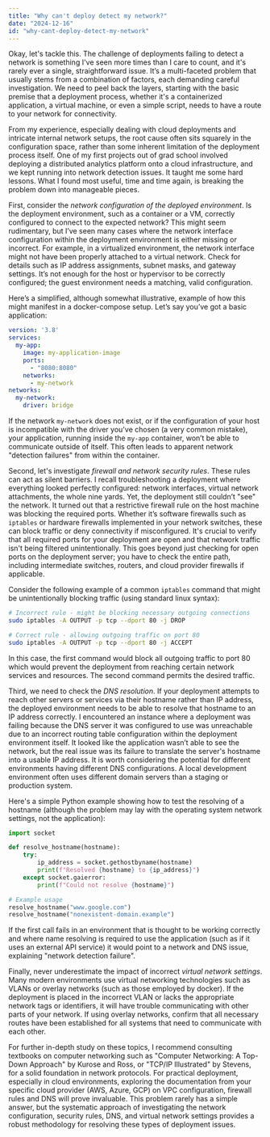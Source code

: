 ```yaml
---
title: "Why can't deploy detect my network?"
date: "2024-12-16"
id: "why-cant-deploy-detect-my-network"
---
```


Okay, let's tackle this. The challenge of deployments failing to detect a network is something I've seen more times than I care to count, and it's rarely ever a single, straightforward issue. It’s a multi-faceted problem that usually stems from a combination of factors, each demanding careful investigation. We need to peel back the layers, starting with the basic premise that a deployment process, whether it's a containerized application, a virtual machine, or even a simple script, needs to have a route to your network for connectivity.

From my experience, especially dealing with cloud deployments and intricate internal network setups, the root cause often sits squarely in the configuration space, rather than some inherent limitation of the deployment process itself. One of my first projects out of grad school involved deploying a distributed analytics platform onto a cloud infrastructure, and we kept running into network detection issues. It taught me some hard lessons. What I found most useful, time and time again, is breaking the problem down into manageable pieces.

First, consider the *network configuration of the deployed environment*. Is the deployment environment, such as a container or a VM, correctly configured to connect to the expected network? This might seem rudimentary, but I’ve seen many cases where the network interface configuration within the deployment environment is either missing or incorrect. For example, in a virtualized environment, the network interface might not have been properly attached to a virtual network. Check for details such as IP address assignments, subnet masks, and gateway settings. It’s not enough for the host or hypervisor to be correctly configured; the guest environment needs a matching, valid configuration.

Here’s a simplified, although somewhat illustrative, example of how this might manifest in a docker-compose setup. Let’s say you’ve got a basic application:

```yaml
version: '3.8'
services:
  my-app:
    image: my-application-image
    ports:
      - "8080:8080"
    networks:
      - my-network
networks:
  my-network:
    driver: bridge
```

If the network `my-network` does not exist, or if the configuration of your host is incompatible with the driver you've chosen (a very common mistake), your application, running inside the `my-app` container, won’t be able to communicate outside of itself. This often leads to apparent network "detection failures" from within the container.

Second, let's investigate *firewall and network security rules*. These rules can act as silent barriers. I recall troubleshooting a deployment where everything looked perfectly configured: network interfaces, virtual network attachments, the whole nine yards. Yet, the deployment still couldn’t "see" the network. It turned out that a restrictive firewall rule on the host machine was blocking the required ports. Whether it’s software firewalls such as `iptables` or hardware firewalls implemented in your network switches, these can block traffic or deny connectivity if misconfigured. It's crucial to verify that all required ports for your deployment are open and that network traffic isn't being filtered unintentionally. This goes beyond just checking for open ports on the deployment server; you have to check the entire path, including intermediate switches, routers, and cloud provider firewalls if applicable.

Consider the following example of a common `iptables` command that might be unintentionally blocking traffic (using standard linux syntax):

```bash
# Incorrect rule - might be blocking necessary outgoing connections
sudo iptables -A OUTPUT -p tcp --dport 80 -j DROP

# Correct rule - allowing outgoing traffic on port 80
sudo iptables -A OUTPUT -p tcp --dport 80 -j ACCEPT
```

In this case, the first command would block all outgoing traffic to port 80 which would prevent the deployment from reaching certain network services and resources. The second command permits the desired traffic.

Third, we need to check the *DNS resolution*. If your deployment attempts to reach other servers or services via their hostname rather than IP address, the deployed environment needs to be able to resolve that hostname to an IP address correctly. I encountered an instance where a deployment was failing because the DNS server it was configured to use was unreachable due to an incorrect routing table configuration within the deployment environment itself. It looked like the application wasn’t able to see the network, but the real issue was its failure to translate the server's hostname into a usable IP address. It is worth considering the potential for different environments having different DNS configurations. A local development environment often uses different domain servers than a staging or production system.

Here's a simple Python example showing how to test the resolving of a hostname (although the problem may lay with the operating system network settings, not the application):

```python
import socket

def resolve_hostname(hostname):
    try:
        ip_address = socket.gethostbyname(hostname)
        print(f"Resolved {hostname} to {ip_address}")
    except socket.gaierror:
        print(f"Could not resolve {hostname}")

# Example usage
resolve_hostname("www.google.com")
resolve_hostname("nonexistent-domain.example")
```

If the first call fails in an environment that is thought to be working correctly and where name resolving is required to use the application (such as if it uses an external API service) it would point to a network and DNS issue, explaining "network detection failure".

Finally, never underestimate the impact of incorrect *virtual network settings*. Many modern environments use virtual networking technologies such as VLANs or overlay networks (such as those employed by docker). If the deployment is placed in the incorrect VLAN or lacks the appropriate network tags or identifiers, it will have trouble communicating with other parts of your network. If using overlay networks, confirm that all necessary routes have been established for all systems that need to communicate with each other.

For further in-depth study on these topics, I recommend consulting textbooks on computer networking such as "Computer Networking: A Top-Down Approach" by Kurose and Ross, or "TCP/IP Illustrated" by Stevens, for a solid foundation in network protocols. For practical deployment, especially in cloud environments, exploring the documentation from your specific cloud provider (AWS, Azure, GCP) on VPC configuration, firewall rules and DNS will prove invaluable. This problem rarely has a simple answer, but the systematic approach of investigating the network configuration, security rules, DNS, and virtual network settings provides a robust methodology for resolving these types of deployment issues.
